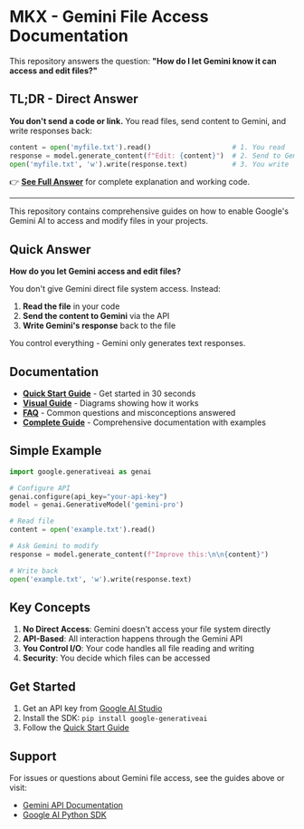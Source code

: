 # MKX - Gemini File Access Documentation

This repository answers the question: **"How do I let Gemini know it can access and edit files?"**

## TL;DR - Direct Answer

**You don't send a code or link.** You read files, send content to Gemini, and write responses back:

```python
content = open('myfile.txt').read()                    # 1. You read
response = model.generate_content(f"Edit: {content}")  # 2. Send to Gemini  
open('myfile.txt', 'w').write(response.text)           # 3. You write
```

👉 **[See Full Answer](ANSWER.md)** for complete explanation and working code.

---

This repository contains comprehensive guides on how to enable Google's Gemini AI to access and modify files in your projects.

## Quick Answer

**How do you let Gemini access and edit files?**

You don't give Gemini direct file system access. Instead:
1. **Read the file** in your code
2. **Send the content to Gemini** via the API  
3. **Write Gemini's response** back to the file

You control everything - Gemini only generates text responses.

## Documentation

- **[Quick Start Guide](QUICKSTART.md)** - Get started in 30 seconds
- **[Visual Guide](VISUAL_GUIDE.md)** - Diagrams showing how it works
- **[FAQ](FAQ.md)** - Common questions and misconceptions answered
- **[Complete Guide](GEMINI_FILE_ACCESS_GUIDE.md)** - Comprehensive documentation with examples

## Simple Example

```python
import google.generativeai as genai

# Configure API
genai.configure(api_key="your-api-key")
model = genai.GenerativeModel('gemini-pro')

# Read file
content = open('example.txt').read()

# Ask Gemini to modify
response = model.generate_content(f"Improve this:\n\n{content}")

# Write back
open('example.txt', 'w').write(response.text)
```

## Key Concepts

1. **No Direct Access**: Gemini doesn't access your file system directly
2. **API-Based**: All interaction happens through the Gemini API
3. **You Control I/O**: Your code handles all file reading and writing
4. **Security**: You decide which files can be accessed

## Get Started

1. Get an API key from [Google AI Studio](https://makersuite.google.com/app/apikey)
2. Install the SDK: `pip install google-generativeai`
3. Follow the [Quick Start Guide](QUICKSTART.md)

## Support

For issues or questions about Gemini file access, see the guides above or visit:
- [Gemini API Documentation](https://ai.google.dev/docs)
- [Google AI Python SDK](https://github.com/google/generative-ai-python)
